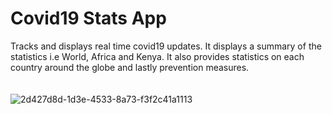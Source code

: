 # Covid19 Stats App
Tracks and displays real time covid19 updates.
It displays a summary of the statistics i.e World, Africa and Kenya. It also provides statistics on each country around the globe and lastly prevention measures.
<br>
<br>
<br>
![2d427d8d-1d3e-4533-8a73-f3f2c41a1113](https://user-images.githubusercontent.com/40572173/100549350-88abd800-3283-11eb-84f7-3fdce79caba8.png)

